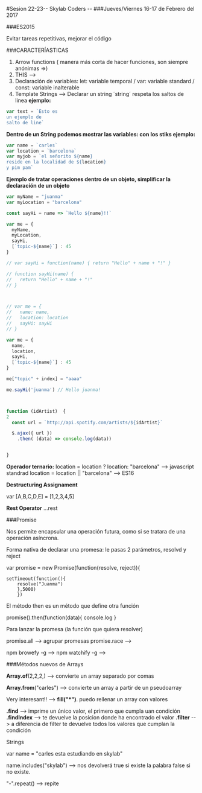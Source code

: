 #Sesion 22-23-- Skylab Coders --
###Jueves/Viernes 16-17 de Febrero del 2017

###ES2015

Evitar tareas repetitivas, mejorar el código

###CARACTERÍASTICAS

1. Arrow functions ( manera más corta de hacer funciones, son siempre anónimas =>)
2. THIS -->
3. Declaración de variables: let: variable temporal / var: variable standard / const: variable inalterable
4. Template Strings --> Declarar un string ´string´ respeta los saltos de linea
**ejemplo:**

```javascript
var text = `Esto es
un ejemplo de 
salto de line`
```

**Dentro de un String podemos mostrar las variables: con los stiks ejemplo:**
```javascript
var name = `carles`
var location = `barcelona`
var myjob = `el señorito ${name}
reside en la localidad de ${location}
y pim pam`
```

**Ejemplo de tratar operaciones dentro de un objeto, simplificar la declaración de un objeto**
```javascript
var myName = "juanma"
var myLocation = "barcelona"

const sayHi = name => `Hello ${name}!!`

var me = {
  myName,
  myLocation,
  sayHi,
  [`topic-${name}`] : 45
}

// var sayHi = function(name) { return "Hello" + name + "!" }

// function sayHi(name) {
//   return "Hello" + name + "!"
// }



// var me = {
//   name: name,
//   location: location
//   sayHi: sayHi
// }

var me = {
  name,
  location,
  sayHi,
  [`topic-${name}`] : 45
}

me["topic" + index] = "aaaa"

me.sayHi('juanma') // Hello juanma!



function (idArtist)  {
2
  const url = `http://api.spotify.com/artists/${idArtist}`

  $.ajax({ url })
    .then( (data) => console.log(data))


}
```

**Operador ternario:**
location = location ? location: "barcelona" --> javascript standrad
location = location || "barcelona" --> ES16

**Destructuring Assignament**

var [A,B,C,D,E] = [1,2,3,4,5]

**Rest Operator**
...rest

###Promise

Nos permite encapsular una operación futura, como si se tratara de una operación asíncrona. 

Forma nativa de declarar una promesa: le pasas 2 parámetros, resolvd y reject


var promise = new Promise(function(resolve, reject)){
    
    setTimeout(function(){
        resolve("Juanma")
        },5000)
        })

El método then es un método que define otra función 

promise().then(function(data){
    console.log
}

Para lanzar la promesa (la función que quiera resolver)

promise.all --> agrupar promesas
promise.race --> 

npm browefy -g -->
npm watchify -g -->  

###Métodos nuevos de Arrays

**Array.of**(2,2,2,) --> convierte un array separado por comas

**Array.from**("carles") --> convierte un array a partir de un pseudoarray  

Very interesant!! --> **fill("*")**. puedo rellenar un array con valores 

**.find** --> imprime un único valor, el primero que cumpla uan condición
**.findIndex** --> te devuelve la posicion donde ha encontrado el valor
**.filter** --> a diferencia de filter te devuelve todos los valores que cumplan la condición

Strings

var name = "carles esta estudiando en skylab"

name.includes("skylab") --> nos devolverá true si existe la palabra false si no existe.

"-".repeat() --> repite 




